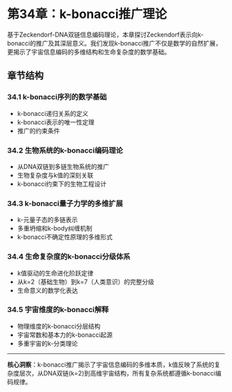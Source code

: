# 第34章：k-bonacci推广理论

基于Zeckendorf-DNA双链信息编码理论，本章探讨Zeckendorf表示向k-bonacci的推广及其深层意义。我们发现k-bonacci推广不仅是数学的自然扩展，更揭示了宇宙信息编码的多维结构和生命复杂度的数学基础。

## 章节结构

### 34.1 k-bonacci序列的数学基础
- k-bonacci递归关系的定义
- k-bonacci表示的唯一性定理
- 推广的约束条件

### 34.2 生物系统的k-bonacci编码理论
- 从DNA双链到多链生物系统的推广
- 生物复杂度与k值的深刻关联
- k-bonacci约束下的生物工程设计

### 34.3 k-bonacci量子力学的多维扩展
- k-元量子态的多链表示
- 多重坍缩和k-body纠缠机制
- k-bonacci不确定性原理的多维形式

### 34.4 生命复杂度的k-bonacci分级体系
- k值驱动的生命进化阶跃定律
- 从k=2（基础生物）到k=7（人类意识）的完整分级
- 生命意义的数学化表达

### 34.5 宇宙维度的k-bonacci解释
- 物理维度的k-bonacci分层结构
- 宇宙常数和基本力的k-bonacci起源
- 多重宇宙的k-分类理论

---

**核心洞察**：k-bonacci推广揭示了宇宙信息编码的多维本质，k值反映了系统的复杂度层次，从DNA双链(k=2)到高维宇宙结构，所有复杂系统都遵循k-bonacci编码规律。